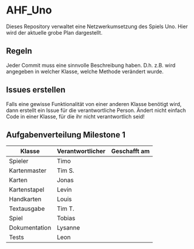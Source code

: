 # AHF_Uno
Dieses Repository verwaltet eine Netzwerkumsetzung des Spiels Uno. 
Hier wird der aktuelle grobe Plan dargestellt. 

## Regeln
Jeder Commit muss eine sinnvolle Beschreibung haben.
D.h. z.B. wird angegeben in welcher Klasse, welche Methode verändert wurde.

## Issues erstellen
Falls eine gewisse Funktionalität von einer anderen Klasse benötigt wird, dann erstellt ein Issue für die verantwortliche Person. 
Ändert nicht einfach Code in einer Klasse, für die ihr nicht verantwortlich seid!

## Aufgabenverteilung Milestone 1
| Klasse | Verantwortlicher | Geschafft am |
| ------ | ---------------- | ------------ |
| Spieler | Timo | |
| Kartenmaster | Tim S. | |
| Karten | Jonas | |
| Kartenstapel | Levin | |
| Handkarten | Louis | |
| Textausgabe | Tim T. | |
| Spiel | Tobias | |
| Dokumentation | Lysanne | |
| Tests | Leon | |

